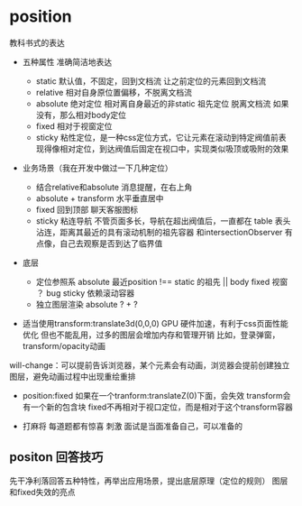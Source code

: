 # position

教科书式的表达

- 五种属性 准确简洁地表达
    - static 默认值，不固定，回到文档流
        让之前定位的元素回到文档流
    - relative 相对自身原位置偏移，不脱离文档流
    - absolute 绝对定位 相对离自身最近的非static 祖先定位
        脱离文档流 如果没有，那么相对body定位
    - fixed 相对于视窗定位
    - sticky 粘性定位，是一种css定位方式，它让元素在滚动到特定阀值前表现得像相对定位，到达阀值后固定在视口中，实现类似吸顶或吸附的效果
- 业务场景（我在开发中做过一下几种定位）
    - 结合relative和absolute 消息提醒，在右上角
    - absolute + transform 水平垂直居中
    - fixed 回到顶部 聊天客服图标
    - sticky 粘连导航 不管页面多长，导航在超出阀值后，一直都在
        table 表头沾连，距离其最近的具有滚动机制的祖先容器
        和intersectionObserver 有点像，自己去观察是否到达了临界值


- 底层
    - 定位参照系
    absolute 最近position !== static 的祖先 || body
    fixed 视窗 ？ bug
    sticky 依赖滚动容器
    - 独立图层渲染
    absolute ? + ?

- 适当使用transform:translate3d(0,0,0)
    GPU 硬件加速，有利于css页面性能优化
    但也不能乱用，过多的图层会增加内存和管理开销
    比如，登录弹窗，transform/opacity动画

will-change：可以提前告诉浏览器，某个元素会有动画，浏览器会提前创建独立图层，避免动画过程中出现重绘重排

- position:fixed 如果在一个tranform:translateZ(0)下面，会失效
    transform会有一个新的包含块 fixed不再相对于视口定位，而是相对于这个transform容器

- 打麻将 每道题都有惊喜 刺激
    面试是当面准备自己，可以准备的

## positon 回答技巧
先干净利落回答五种特性，再举出应用场景，提出底层原理（定位的规则） 图层和fixed失效的亮点

